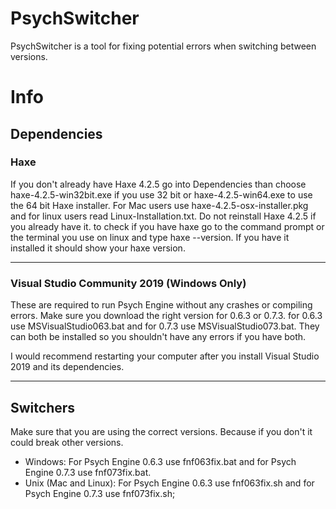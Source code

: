 # PsychSwitcher
PsychSwitcher is a tool for fixing potential errors when switching between versions.


# Info 

## Dependencies

### Haxe

If you don't already have Haxe 4.2.5 go into Dependencies than choose haxe-4.2.5-win32bit.exe if you use 32 bit or haxe-4.2.5-win64.exe to use the 64 bit Haxe installer.
For Mac users use haxe-4.2.5-osx-installer.pkg and for linux users read Linux-Installation.txt.
 Do not reinstall Haxe 4.2.5 if you already have it. to check if you have haxe go to the command prompt or the terminal you use on linux and type haxe --version. If you have it installed it should show your haxe version.

***

### Visual Studio Community 2019 (Windows Only)

These are required to run Psych Engine without any crashes or compiling errors. Make sure you download the right version for 0.6.3 or 0.7.3.
for 0.6.3 use MSVisualStudio063.bat and for 0.7.3 use MSVisualStudio073.bat. They can both be installed so you shouldn't have any errors if you have both.

I would recommend restarting your computer after you install Visual Studio 2019 and its dependencies.

***

## Switchers

Make sure that you are using the correct versions. Because if you don't it could break other versions. 
- Windows: For Psych Engine 0.6.3 use fnf063fix.bat and for Psych Engine 0.7.3 use fnf073fix.bat.
- Unix (Mac and Linux): For Psych Engine 0.6.3 use fnf063fix.sh and for Psych Engine 0.7.3 use fnf073fix.sh;





